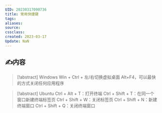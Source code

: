 ```yaml
---
UID: 20230317090736 
title: 常用快捷键
tags: 
aliases: 
source: 
cssclass: 
created: 2023-03-17
Update: NaN
---
```


## ✍内容
> [!abstract] Windows
>Win + Ctrl + 左/右切换虚拟桌面
>Alt+F4，可以最快的方式关闭任何应用程序
>

> [!abstract] Ubuntu
>   Ctrl + Alt + T：打开终端
>  Ctrl + Shift + T：在同一个窗口新建终端标签页
>   Ctrl + Shift + W：关闭标签页
>     Ctrl + Shift + N：新建终端窗口
 Ctrl + Shift + Q：关闭终端窗口

